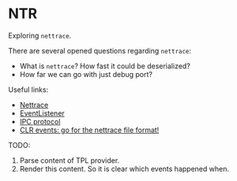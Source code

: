 # NTR

Exploring `nettrace`.

There are several opened questions regarding `nettrace`:
* What is `nettrace`? How fast it could be deserialized?
* How far we can go with just debug port?

Useful links:
* [Nettrace](https://github.com/microsoft/perfview/blob/main/src/TraceEvent/EventPipe/EventPipeFormat.md)
* [EventListener](https://learn.microsoft.com/en-us/dotnet/api/system.diagnostics.tracing.eventlistener?view=net-9.0)
* [IPC protocol](https://github.com/dotnet/diagnostics/blob/main/documentation/design-docs/ipc-protocol.md)
* [CLR events: go for the nettrace file format!](https://chnasarre.medium.com/clr-events-go-for-the-nettrace-file-format-6b363364c2a3)

TODO:
1. Parse content of TPL provider.
2. Render this content. So it is clear which events happened when.
